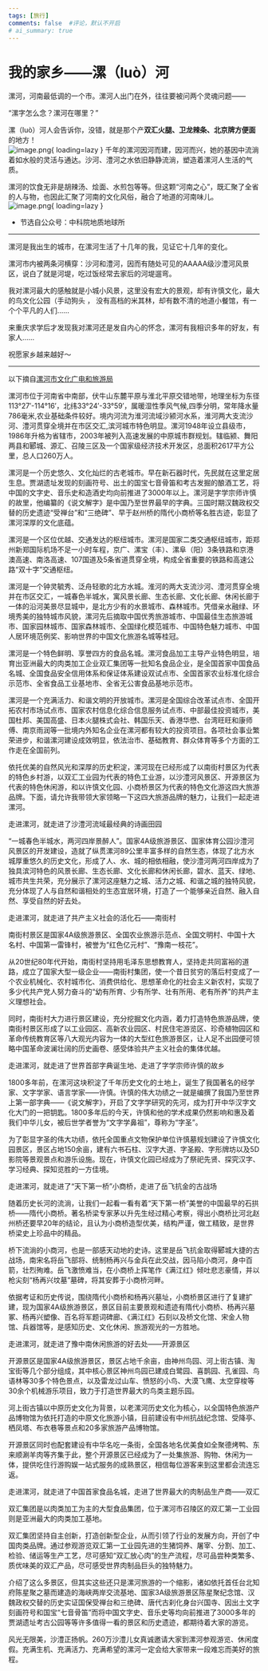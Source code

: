 ```yaml
---
tags: [旅行]
comments: false  #评论，默认不开启
# ai_summary: true
---
```


# 我的家乡——漯（luò）河
漯河，河南最低调的一个市。漯河人出门在外，往往要被问两个灵魂问题——

“漯字怎么念？漯河在哪里？”

漯（luò）河人会告诉你，没错，就是那个产<b>双汇火腿、卫龙辣条、北京牌方便面</b>的地方！  
![image.png](https://s2.loli.net/2024/02/02/kSshpB2wjEdYfTQ.png){ loading=lazy }
千年的漯河因河而建，因河而兴，她的基因中流淌着如水般的灵活与通达。沙河、澧河之水依旧静静流淌，塑造着漯河人生活的气质。 

漯河的饮食无非是胡辣汤、烩面、水煎包等等。但这颗“河南之心”，既汇聚了全省的人与物，也因此汇聚了河南的文化风俗，融合了地道的河南味儿。    
![image.png](https://s2.loli.net/2024/02/02/2zsDOm7iXhtdeyG.png){ loading=lazy }

- 节选自公众号：中科院地质地球所
***
漯河是我出生的城市，在漯河生活了十几年的我，见证它十几年的变化。 

漯河市内被两条河横穿：沙河和澧河，因而有随处可见的AAAAA级沙澧河风景区，说白了就是河堤，吃过饭经常去家后的河堤遛弯。

我对漯河最大的感触就是小城小风景，这里没有宏大的景观，却有许慎文化，最大的鸟文化公园（手动狗头 ， 没有高档的米其林，却有数不清的地道小餐馆，有一个个平凡的人们……  

来重庆求学后才发现我对漯河还是发自内心的怀念，漯河有我相识多年的好友，有家人……

祝愿家乡越来越好～

***
以下摘自[漯河市文化广电和旅游局](http://www.luohelvyou.gov.cn/resource/view-1214.htm)  

漯河市位于河南省中南部，伏牛山东麓平原与淮北平原交错地带，地理坐标为东径113°27′-114°16′，北纬33°24′-33°59′，属暖湿性季风气候,四季分明，常年降水量786毫米,农业基础条件较好。境内河流为淮河流域沙颍河水系，淮河两大支流沙河、澧河贯穿全境并在市区交汇,滨河城市特色明显。漯河1948年设立县级市，1986年升格为省辖市，2003年被列入高速发展的中原城市群规划。辖临颍、舞阳两县和郾城、源汇、召陵三区及一个国家级经济技术开发区，总面积2617平方公里，总人口260万人。

漯河是一个历史悠久、文化灿烂的古老城市。早在新石器时代，先民就在这里定居生息。贾湖遗址发现的刻画符号、出土的国宝七音骨笛和考古发掘的酿酒工艺，将中国的文字史、音乐史和造酒史均向前推进了3000年以上。漯河是字学宗师许慎的故里，他编纂的《说文解字》是中国乃至世界最早的字典。三国时期汉魏政权交替的历史遗迹“受禅台”和“三绝碑”、早于赵州桥的隋代小商桥等名胜古迹，彰显了漯河深厚的文化底蕴。

漯河是一个区位优越、交通发达的枢纽城市。漯河是国家二类交通枢纽城市，距郑州新郑国际机场不足一小时车程，京广、漯宝（丰）、漯阜（阳）3条铁路和京港澳高速、南洛高速、107国道及5条省道贯穿全境，构成全省重要的铁路和高速公路“双十字”交通枢纽。

漯河是一个钟灵毓秀、泛舟轻歌的北方水城。淮河的两大支流沙河、澧河贯穿全境并在市区交汇，一城春色半城水，寓风景长廊、生态长廊、文化长廊、休闲长廊于一体的沿河美景尽显城中，是北方少有的水景城市、森林城市。凭借亲水融绿、环境秀美的独特城市风貌，漯河先后摘取中国优秀旅游城市、中国最佳生态旅游城市、国家园林城市、国家森林城市、全国绿化模范城市、中国特色魅力城市、中国人居环境范例奖、影响世界的中国文化旅游名城等桂冠。

漯河是一个特色鲜明、享誉四方的食品名城。漯河食品加工主导产业特色明显，培育出亚洲最大的肉类加工企业双汇集团等一批知名食品企业，是全国首家中国食品名城、全国食品安全信用体系和保证体系建设双试点市、全国首家农业标准化综合示范市、全省食品工业基地市、全省无公害食品基地示范市。

漯河是一个充满活力、和谐文明的开放城市。漯河是全国综合改革试点市、全国开拓农村市场试点市、国家农村信息化综合信息服务试点市、中部最佳投资城市，美国杜邦、美国高盛、日本火腿株式会社、韩国乐天、香港华懋、台湾旺旺和康师傅、南京雨润等一批境内外知名企业在漯河都有较大的投资项目。各项社会事业繁荣进步，和谐漯河建设成效明显，依法治市、基础教育、群众体育等多个方面的工作走在全国前列。

依托优美的自然风光和深厚的历史积淀，漯河现在已经形成了以南街村景区为代表的特色乡村游，以双汇工业园为代表的特色工业游，以沙澧河风景区、开源景区为代表的特色休闲游，和以许慎文化园、小商桥景区为代表的特色文化游这四大旅游品牌。下面，请允许我带领大家领略一下这四大旅游品牌的魅力，让我们一起走进漯河。

走进漯河，就走进了沙澧河流域最经典的诗画田园

“一城春色半城水，两河四岸景醉人”。国家4A级旅游景区、国家体育公园沙澧河风景区的开发建设，造就了纵贯漯河89公里丰富多样的自然生态，体现了北方水城厚重悠久的历史文化，形成了人、水、城的相依相融，使沙澧河两河四岸成为了独具滨河特色的风景长廊、生态长廊、文化长廊和休闲长廊，碧水、蓝天、绿地、城市共生共荣，充分展示了漯河这座魅力之城、活力之城、和谐之城的独特风貌，充分体现了人与自然和谐相处的生态宜居环境，打造了一个能够亲近自然、融入自然、享受自然的好去处。

走进漯河，就走进了共产主义社会的活化石——南街村

南街村景区是国家4A级旅游景区、全国农业旅游示范点、全国文明村、中国十大名村、中国第一雷锋村，被誉为“红色亿元村”、“豫南一枝花”。

从20世纪80年代开始，南街村坚持用毛泽东思想教育人，坚持走共同富裕的道路，成立了国家大型一级企业——南街村集团，使一个昔日贫穷的落后村变成了一个农业机械化、农村城市化、消费供给化、思想革命化的社会主义新农村，实现了多少代共产党人努力奋斗的“幼有所育、少有所学、壮有所用、老有所养”的共产主义理想社会。

同时，南街村大力进行景区建设，充分挖掘文化内涵，着力打造特色旅游品牌，使南街村景区形成了以工业园区、高新农业园区、村民住宅游览区、珍奇植物园区和革命传统教育区等八大观光内容为一体的大型红色旅游景区，让人足不出园便可领略中国革命波澜壮阔的历史画卷、感受体验共产主义社会的集体优越。

走进漯河，就走进了世界首部字典诞生地、走进了字学宗师许慎的故乡

1800多年前，在漯河这块积淀了千年历史文化的土地上，诞生了我国著名的经学家、文字学家、语言学家——许慎。许慎的伟大功绩之一就是编撰了我国乃至世界上第一部字典——《说文解字》，开启了文字学研究的先河，成为打开中华汉字文化大门的一把钥匙。1800多年后的今天，许慎和他的学术成果仍然影响和惠及着我们中华儿女，被后世学者誉为“文字学鼻祖”，尊称为“字圣”。

为了彰显字圣的伟大功绩，依托全国重点文物保护单位许慎墓规划建设了许慎文化园景区，景区占地150余亩，建有六书石柱、汉字大道、字圣殿、字形牌坊以及5D影院等景观景点和游乐设施。现在，许慎文化园已经成为了祭祀先贤、探究汉字、学习经典、探知览胜的一方佳境。

走进漯河，就走进了“天下第一桥”小商桥，走进了岳飞抗金的古战场

随着历史长河的流淌，让我们一起看一看有着“天下第一桥”美誉的中国最早的石拱桥——隋代小商桥。著名桥梁专家茅以升先生经过精心考察，得出小商桥比河北赵州桥还要早20年的结论，且认为小商桥造型优美，结构严谨，做工精致，是世界桥梁史上珍品中的精品。

桥下流淌的小商河，也是一部感天动地的史诗。这里是岳飞抗金取得郾城大捷的古战场，南宋名将岳飞部将、统制杨再兴与金兵在此交战，因马陷小商河，身中百箭，壮烈殉难。岳飞激愤难当，在小商桥上挥笔作《满江红》倾吐悲志豪情，并以枪尖刻“杨再兴坟墓”墓碑，将其安葬于小商桥河畔。

依据考证和历史传说，围绕隋代小商桥和杨再兴墓址，小商桥景区进行了复建扩建，现为国家4A级旅游景区，景区目前主要景观和遗迹有隋代小商桥、杨再兴墓冢、杨再兴塑像、百名将军题词碑廊、《满江红》石刻以及桥文化馆、宋金人物馆、兵器馆等，是感知历史、文化休闲、旅游观光的一方胜地。

走进漯河，就走进了豫中南休闲旅游的好去处——开源景区

开源景区是国家4A级旅游景区，景区占地千余亩，由神州鸟园、河上街古镇、淘宝街等几个部分组成，其中核心景区神州鸟园已建成白鹭园、喜鹊园、孔雀园、鸟语林等30多个特色景点，以及雷龙过山车、愤怒的小鸟、大漠飞鹰、太空穿梭等30余个机械游乐项目，致力于打造世界最大的鸟类主题乐园。

河上街古镇以中原历史文化为背景，以老漯河历史文化为核心，以全国特色旅游产品博物馆为依托打造的中原文化旅游小镇，目前建设有中州抗战纪念馆、受降亭、栖凤塔、布衣巷等景点和20多家旅游产品博物馆。

开源景区同时也配套建设有中华名吃一条街，全国各地名优美食如全聚德烤鸭、东来顺涮羊肉等齐集于此，整个开源景区已经成为了一处集旅游、购物、休闲为一体，提供吃住行游购娱一站式服务的成熟景区，相信每位游客来到这里都会流连忘返。

走进漯河，就走进了中国首家食品名城，走进了世界最大的肉制品生产商——双汇

双汇集团是以肉类加工为主的大型食品集团，位于漯河市召陵区的双汇第一工业园则是亚洲最大的肉类加工基地。

双汇集团坚持自主创新，打造创新型企业，从而引领了行业的发展方向，开创了中国肉类品牌。通过参观游览双汇第一工业园先进的生猪饲养、屠宰、分割、加工、检验、储运等生产工艺，尽可感知“双汇放心肉”的生产流程，尽可品尝种类繁多、质优味美的双汇产品，尽可感受世界肉制品巨头的独特魅力。

介绍了这么多景区，但其实这些还只是漯河旅游的一个缩影，诸如依托首任台北知府陈星聚之墓而建造的海峡两岸交流基地、国家3A级旅游景区陈星聚纪念馆、汉魏政权交替的历史实证国保受禅台和三绝碑、唐代古刹化身台兴国寺、因出土文字刻画符号和国宝“七音骨笛”而将中国文字史、音乐史等均向前推进了3000多年的贾湖遗址考古公园等等许多值得一看的景区和历史遗迹，都期待着大家的游览。

风光无限美，沙澧正扬帆。260万沙澧儿女真诚邀请大家到漯河参观游览、休闲度假。充满生机、充满活力、充满希望的漯河一定会给大家带来一段难忘而美好的旅程。